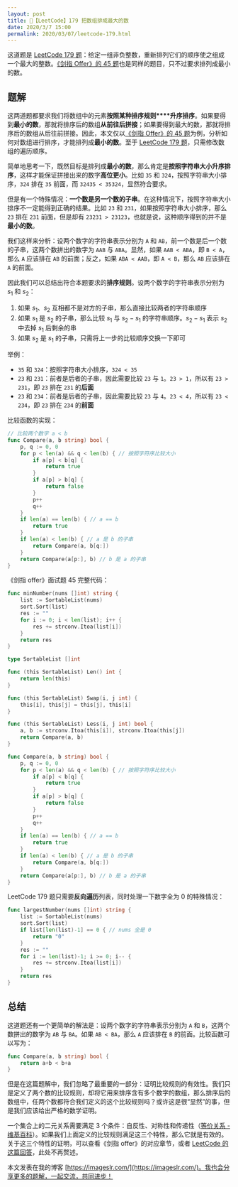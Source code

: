 ```yaml
---
layout: post
title: 📝【LeetCode】179 把数组排成最大的数
date: 2020/3/7 15:00
permalink: 2020/03/07/leetcode-179.html
---
```


这道题是 [LeetCode 179 题](https://leetcode-cn.com/problems/largest-number/)：给定一组非负整数，重新排列它们的顺序使之组成一个最大的整数。[《剑指 Offer》的 45 题](https://leetcode-cn.com/problems/ba-shu-zu-pai-cheng-zui-xiao-de-shu-lcof/)也是同样的题目，只不过要求排列成最小的数。

## 题解
这两道题都要求我们将数组中的元素**按照某种排序规则****升序排序**。如果要得到**最小的数**，那就将排序后的数组**从前往后拼接**；如果要得到最大的数，那就将排序后的数组从后往前拼接。因此，本文仅以[《剑指 Offer》的 45 题](https://leetcode-cn.com/problems/ba-shu-zu-pai-cheng-zui-xiao-de-shu-lcof/)为例，分析如何对数组进行排序，才能排列成**最小的数**。至于 [LeetCode 179 题](https://leetcode-cn.com/problems/largest-number/)，只需修改数组的遍历顺序。

简单地思考一下，既然目标是排列成**最小的数**，那么肯定是**按照字符串大小升序排序**，这样才能保证拼接出来的数字**高位更小**。比如 `35` 和 `324`，按照字符串大小排序，`324` 排在 `35` 前面，而 `32435 < 35324`，显然符合要求。

但是有一个特殊情况：**一个数是另一个数的子串**。在这种情况下，按照字符串大小排序不一定能得到正确的结果。比如 `23` 和 `231`，如果按照字符串大小排序，那么 `23` 排在 `231` 前面，但是却有 `23231 > 23123`，也就是说，这种顺序得到的并不是**最小的数**。

我们这样来分析：设两个数字的字符串表示分别为 `A` 和 `AB`，前一个数是后一个数的子串，这两个数拼出的数字为 `AAB` 与 `ABA`。显然，如果 `AAB < ABA`，即 `B < A`，那么 `A` 应该排在 `AB` 的前面；反之，如果 `ABA < AAB`，即 `A < B`，那么 `AB` 应该排在 `A` 的前面。

因此我们可以总结出符合本题要求的**排序规则**。设两个数字的字符串表示分别为 $s_1$ 和 $s_2$：
1. 如果 $s_1$、$s_2$ 互相都不是对方的子串，那么直接比较两者的字符串顺序
2. 如果 $s_1$ 是 $s_2$ 的子串，那么比较 $s_1$ 与 $s_2-s_1$ 的字符串顺序。$s_2-s_1$ 表示 $s_2$ 中去掉 $s_1$ 后剩余的串
3. 如果 $s_2$ 是 $s_1$ 的子串，只需将上一步的比较顺序交换一下即可

举例：
* `35` 和 `324`：按照字符串大小排序，`324 < 35`
* `23` 和 `231`：前者是后者的子串，因此需要比较 `23` 与 `1`。`23 > 1`，所以有 `23 > 231`，即 `23` 排在 `231` 的**后面**
* `23` 和 `234`：前者是后者的子串，因此需要比较 `23` 与 `4`。`23 < 4`，所以有 `23 < 234`，即 `23` 排在 `234` 的**前面**

比较函数的实现：
```go
// 比较两个数字 a < b
func Compare(a, b string) bool { 
	p, q := 0, 0
	for p < len(a) && q < len(b) { // 按照字符序比较大小
		if a[p] < b[q] {
			return true
		}
		if a[p] > b[q] {
			return false
		}
		p++
		q++
	}
	if len(a) == len(b) { // a == b
		return true
	}
	if len(a) < len(b) { // a 是 b 的子串
		return Compare(a, b[q:])
	}
	return Compare(a[p:], b) // b 是 a 的子串
}
```

《剑指 offer》面试题 45 完整代码：
```go
func minNumber(nums []int) string {
	list := SortableList(nums)
	sort.Sort(list)
	res := ""
	for i := 0; i < len(list); i++ {
		res += strconv.Itoa(list[i])
	}
	return res
}

type SortableList []int

func (this SortableList) Len() int {
	return len(this)
}

func (this SortableList) Swap(i, j int) {
	this[i], this[j] = this[j], this[i]
}

func (this SortableList) Less(i, j int) bool {
	a, b := strconv.Itoa(this[i]), strconv.Itoa(this[j])
	return Compare(a, b)
}

func Compare(a, b string) bool {
	p, q := 0, 0
	for p < len(a) && q < len(b) { // 按照字符序比较大小
		if a[p] < b[q] {
			return true
		}
		if a[p] > b[q] {
			return false
		}
		p++
		q++
	}
	if len(a) == len(b) { // a == b
		return true
	}
	if len(a) < len(b) { // a 是 b 的子串
		return Compare(a, b[q:])
	}
	return Compare(a[p:], b) // b 是 a 的子串
}
```

LeetCode 179 题只需要**反向遍历**列表，同时处理一下数字全为 0 的特殊情况：
```go
func largestNumber(nums []int) string {
	list := SortableList(nums)
	sort.Sort(list)
	if list[len(list)-1] == 0 { // nums 全是 0
		return "0"
	}
	res := ""
	for i := len(list)-1; i >= 0; i-- {
		res += strconv.Itoa(list[i])
	}
	return res
}
```


## 总结
这道题还有一个更简单的解法是：设两个数字的字符串表示分别为 `A` 和 `B`，这两个数拼出的数字为 `AB` 与 `BA`。如果 `AB < BA`，那么 `A` 应该排在 `B` 的前面。比较函数可以写为：
```go
func Compare(a, b string) bool {
	return a+b < b+a
}
```

但是在这篇题解中，我们忽略了最重要的一部分：证明比较规则的有效性。我们只是定义了两个数的比较规则，却将它用来排序含有多个数字的数组，那么排序后的数组中，任两个数都符合我们定义的这个比较规则吗？或许这是很“显然”的事，但是我们应该给出严格的数学证明。

一个集合上的二元关系需要满足 3 个条件：自反性、对称性和传递性（[等价关系 - 维基百科](https://zh.wikipedia.org/wiki/%E7%AD%89%E4%BB%B7%E5%85%B3%E7%B3%BB)）。如果我们上面定义的比较规则满足这三个特性，那么它就是有效的。关于这三个特性的证明，可以查看《剑指 offer》的对应章节，或者 [LeetCode 的这篇回答](https://leetcode-cn.com/problems/largest-number/solution/zui-da-shu-bi-jiao-gui-ze-chuan-di-xing-yi-ji-suan/)，此处不再赘述。

本文发表在我的博客 [https://imageslr.com/](https://imageslr.com/)。我也会分享更多的题解，一起交流，共同进步！